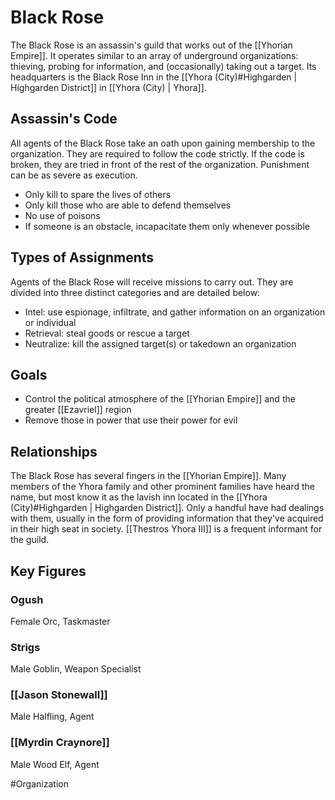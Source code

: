 # Black Rose
The Black Rose is an assassin's guild that works out of the [[Yhorian Empire]]. It operates similar to an array of underground organizations: thieving, probing for information, and (occasionally) taking out a target. Its headquarters is the Black Rose Inn in the [[Yhora (City)#Highgarden | Highgarden District]] in [[Yhora (City) | Yhora]]. 

## Assassin's Code
All agents of the Black Rose take an oath upon gaining membership to the organization. They are required to follow the code strictly. If the code is broken, they are tried in front of the rest of the organization. Punishment can be as severe as execution. 
- Only kill to spare the lives of others
- Only kill those who are able to defend themselves
- No use of poisons
- If someone is an obstacle, incapacitate them only whenever possible

## Types of Assignments
Agents of the Black Rose will receive missions to carry out. They are divided into three distinct categories and are detailed below: 
- Intel: use espionage, infiltrate, and gather information on an organization or individual
- Retrieval: steal goods or rescue a target
- Neutralize: kill the assigned target(s) or takedown an organization

## Goals
- Control the political atmosphere of the [[Yhorian Empire]] and the greater [[Ezavriel]] region
- Remove those in power that use their power for evil  

## Relationships
The Black Rose has several fingers in the [[Yhorian Empire]]. Many members of the Yhora family and other prominent families have heard the name, but most know it as the lavish inn located in the [[Yhora (City)#Highgarden | Highgarden District]]. Only a handful have had dealings with them, usually in the form of providing information that they've acquired in their high seat in society. [[Thestros Yhora III]] is a frequent informant for the guild.

## Key Figures
### Ogush
Female Orc, Taskmaster

### Strigs
Male Goblin, Weapon Specialist

### [[Jason Stonewall]]
Male Halfling, Agent

### [[Myrdin Craynore]]
Male Wood Elf, Agent

#Organization